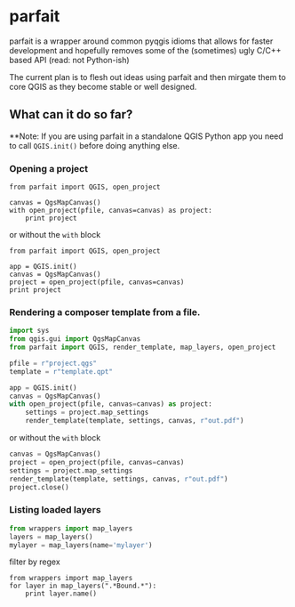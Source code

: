 parfait
=======

parfait is a wrapper around common pyqgis idioms that allows for faster development and hopefully removes
some of the (sometimes) ugly C/C++ based API (read: not Python-ish)

The current plan is to flesh out ideas using parfait and then mirgate them to core QGIS as they become stable or well designed.

What can it do so far?
----------------------

**Note: If you are using parfait in a standalone QGIS Python app you need to call `QGIS.init()` before doing anything else.

### Opening a project

```
from parfait import QGIS, open_project

canvas = QgsMapCanvas()
with open_project(pfile, canvas=canvas) as project:
    print project
```

or without the `with` block

```
from parfait import QGIS, open_project

app = QGIS.init()
canvas = QgsMapCanvas()
project = open_project(pfile, canvas=canvas)
print project
```

### Rendering a composer template from a file.

```python
import sys
from qgis.gui import QgsMapCanvas
from parfait import QGIS, render_template, map_layers, open_project

pfile = r"project.qgs"
template = r"template.qpt"

app = QGIS.init()
canvas = QgsMapCanvas()
with open_project(pfile, canvas=canvas) as project:
    settings = project.map_settings
    render_template(template, settings, canvas, r"out.pdf")
```

or without the `with` block

```python
canvas = QgsMapCanvas()
project = open_project(pfile, canvas=canvas)
settings = project.map_settings
render_template(template, settings, canvas, r"out.pdf")
project.close()
```

### Listing loaded layers

```python
from wrappers import map_layers
layers = map_layers()
mylayer = map_layers(name='mylayer')
```

filter by regex

```
from wrappers import map_layers
for layer in map_layers(".*Bound.*"):
    print layer.name()
```


